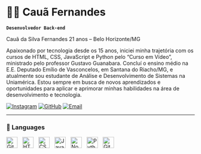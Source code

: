 # 🧑‍💻 Cauã Fernandes 

**`Desenvolvedor Back-end`**

Cauã da Silva Fernandes
21 anos – Belo Horizonte/MG

Apaixonado por tecnologia desde os 15 anos, iniciei minha trajetória com os cursos de HTML, CSS, JavaScript e Python pelo “Curso em Vídeo”, ministrado pelo professor Gustavo Guanabara. Concluí o ensino médio na E.E. Deputado Emílio de Vasconcelos, em Santana do Riacho/MG, e atualmente sou estudante de Análise e Desenvolvimento de Sistemas na Uniamérica. Estou sempre em busca de novos aprendizados e oportunidades para aplicar e aprimorar minhas habilidades na área de desenvolvimento e tecnologia.


[![Instagram](https://img.shields.io/badge/Instagram-%23E4405F.svg?style=for-the-badge&logo=instagram&logoColor=white)](https://www.instagram.com/caua0021/?hl=pt-brl)
[![GitHub](https://img.shields.io/badge/GitHub-%23121011.svg?style=for-the-badge&logo=github&logoColor=white)](https://github.com/cauadasilvafernandes)
[![Email](https://img.shields.io/badge/Email-D14836?style=for-the-badge&logo=gmail&logoColor=white)](https://mail.google.com/mail/u/2/#inbox)



---

### 🧰 Languages 


<img align="left" alt="Git" width="30px" style="padding-right:10px;" src="https://cdn.jsdelivr.net/gh/devicons/devicon/icons/git/git-original.svg" />

<img align="left" alt="HTML" width="30px" style="padding-right:10px;" src="https://cdn.jsdelivr.net/gh/devicons/devicon/icons/html5/html5-plain.svg" />
<img align="left" alt="CSS" width="30px" style="padding-right:10px;" src="https://cdn.jsdelivr.net/gh/devicons/devicon/icons/css3/css3-plain.svg" />
<img align="left" alt="JavaScript" width="30px" style="padding-right:10px;" src="https://cdn.jsdelivr.net/gh/devicons/devicon/icons/javascript/javascript-plain.svg" />
<img align="left" alt="NodeJS" width="30px" style="padding-right:10px;" src="https://cdn.jsdelivr.net/gh/devicons/devicon/icons/nodejs/nodejs-original.svg" />
<img align="left" alt="Python" width="30px" style="padding-right:10px;" src="https://cdn.jsdelivr.net/gh/devicons/devicon/icons/python/python-plain.svg" />

<img align="left" alt="GitHub" width="30px" style="padding-right:10px;" src="https://cdn.jsdelivr.net/gh/devicons/devicon/icons/github/github-original.svg" />

<br />

